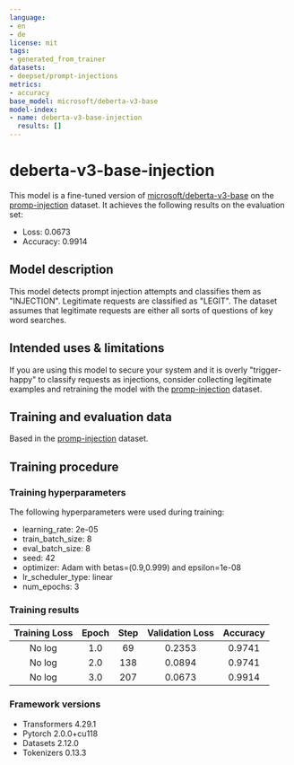 ```yaml
---
language:
- en
- de
license: mit
tags:
- generated_from_trainer
datasets:
- deepset/prompt-injections
metrics:
- accuracy
base_model: microsoft/deberta-v3-base
model-index:
- name: deberta-v3-base-injection
  results: []
---
```


<!-- This model card has been generated automatically according to the information the Trainer had access to. You
should probably proofread and complete it, then remove this comment. -->

# deberta-v3-base-injection

This model is a fine-tuned version of [microsoft/deberta-v3-base](https://huggingface.co/microsoft/deberta-v3-base) on the [promp-injection](https://huggingface.co/datasets/JasperLS/prompt-injections) dataset.
It achieves the following results on the evaluation set:
- Loss: 0.0673
- Accuracy: 0.9914

## Model description

This model detects prompt injection attempts and classifies them as "INJECTION". Legitimate requests are classified as "LEGIT". The dataset assumes that legitimate requests are either all sorts of questions of key word searches.

## Intended uses & limitations

If you are using this model to secure your system and it is overly "trigger-happy" to classify requests as injections, consider collecting legitimate examples and retraining the model with the [promp-injection](https://huggingface.co/datasets/JasperLS/prompt-injections) dataset.

## Training and evaluation data

Based in the [promp-injection](https://huggingface.co/datasets/JasperLS/prompt-injections) dataset.

## Training procedure

### Training hyperparameters

The following hyperparameters were used during training:
- learning_rate: 2e-05
- train_batch_size: 8
- eval_batch_size: 8
- seed: 42
- optimizer: Adam with betas=(0.9,0.999) and epsilon=1e-08
- lr_scheduler_type: linear
- num_epochs: 3

### Training results

| Training Loss | Epoch | Step | Validation Loss | Accuracy |
|:-------------:|:-----:|:----:|:---------------:|:--------:|
| No log        | 1.0   | 69   | 0.2353          | 0.9741   |
| No log        | 2.0   | 138  | 0.0894          | 0.9741   |
| No log        | 3.0   | 207  | 0.0673          | 0.9914   |


### Framework versions

- Transformers 4.29.1
- Pytorch 2.0.0+cu118
- Datasets 2.12.0
- Tokenizers 0.13.3